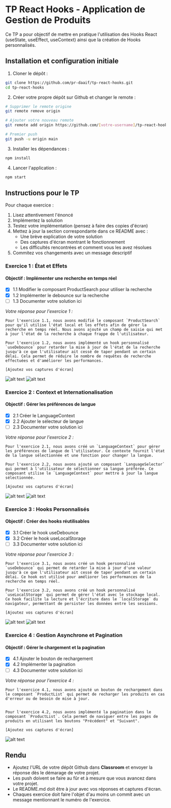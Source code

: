 # TP React Hooks - Application de Gestion de Produits

Ce TP a pour objectif de mettre en pratique l'utilisation des Hooks React (useState, useEffect, useContext) ainsi que la création de Hooks personnalisés.

## Installation et configuration initiale

1. Cloner le dépôt :
```bash
git clone https://github.com/pr-daaif/tp-react-hooks.git
cd tp-react-hooks
```

2. Créer votre propre dépôt sur Github et changer le remote :
```bash
# Supprimer le remote origine
git remote remove origin

# Ajouter votre nouveau remote
git remote add origin https://github.com/[votre-username]/tp-react-hooks.git

# Premier push
git push -u origin main
```

3. Installer les dépendances :
```bash
npm install
```

4. Lancer l'application :
```bash
npm start
```

## Instructions pour le TP

Pour chaque exercice :
1. Lisez attentivement l'énoncé
2. Implémentez la solution
3. Testez votre implémentation (pensez à faire des copies d'écran)
4. Mettez à jour la section correspondante dans ce README avec :
   - Une brève explication de votre solution
   - Des captures d'écran montrant le fonctionnement
   - Les difficultés rencontrées et comment vous les avez résolues
5. Commitez vos changements avec un message descriptif

### Exercice 1 : État et Effets 
#### Objectif : Implémenter une recherche en temps réel

- [x] 1.1 Modifier le composant ProductSearch pour utiliser la recherche
- [x] 1.2 Implémenter le debounce sur la recherche
- [ ] 1.3 Documenter votre solution ici

_Votre réponse pour l'exercice 1 :_
```
Pour l'exercice 1.1, nous avons modifié le composant `ProductSearch` pour qu'il utilise l'état local et les effets afin de gérer la recherche en temps réel. Nous avons ajouté un champ de saisie qui met à jour l'état de la recherche à chaque frappe de l'utilisateur.

Pour l'exercice 1.2, nous avons implémenté un hook personnalisé `useDebounce` pour retarder la mise à jour de l'état de la recherche jusqu'à ce que l'utilisateur ait cessé de taper pendant un certain délai. Cela permet de réduire le nombre de requêtes de recherche effectuées et d'améliorer les performances.

[Ajoutez vos captures d'écran]
```
![alt text](public/assets/image-5.png)
![alt text](public/assets/image-6.png)

### Exercice 2 : Context et Internationalisation
#### Objectif : Gérer les préférences de langue

- [x] 2.1 Créer le LanguageContext
- [x] 2.2 Ajouter le sélecteur de langue
- [ ] 2.3 Documenter votre solution ici

_Votre réponse pour l'exercice 2 :_
```
Pour l'exercice 2.1, nous avons créé un `LanguageContext` pour gérer les préférences de langue de l'utilisateur. Ce contexte fournit l'état de la langue sélectionnée et une fonction pour changer la langue.

Pour l'exercice 2.2, nous avons ajouté un composant `LanguageSelector` qui permet à l'utilisateur de sélectionner sa langue préférée. Ce composant utilise le `LanguageContext` pour mettre à jour la langue sélectionnée.

[Ajoutez vos captures d'écran]
```
![alt text](public/assets/image-3.png)
![alt text](public/assets/image-4.png)

### Exercice 3 : Hooks Personnalisés
#### Objectif : Créer des hooks réutilisables

- [x] 3.1 Créer le hook useDebounce
- [x] 3.2 Créer le hook useLocalStorage
- [ ] 3.3 Documenter votre solution ici

_Votre réponse pour l'exercice 3 :_
```
Pour l'exercice 3.1, nous avons créé un hook personnalisé `useDebounce` qui permet de retarder la mise à jour d'une valeur jusqu'à ce que l'utilisateur ait cessé de taper pendant un certain délai. Ce hook est utilisé pour améliorer les performances de la recherche en temps réel.

Pour l'exercice 3.2, nous avons créé un hook personnalisé `useLocalStorage` qui permet de gérer l'état avec le stockage local. Ce hook facilite la lecture et l'écriture dans le `localStorage` du navigateur, permettant de persister les données entre les sessions.

[Ajoutez vos captures d'écran]
```
![alt text](public/assets/image.png)
![alt text](public/assets/image-1.png)

### Exercice 4 : Gestion Asynchrone et Pagination
#### Objectif : Gérer le chargement et la pagination

- [x] 4.1 Ajouter le bouton de rechargement
- [x] 4.2 Implémenter la pagination
- [ ] 4.3 Documenter votre solution ici

_Votre réponse pour l'exercice 4 :_
```
Pour l'exercice 4.1, nous avons ajouté un bouton de rechargement dans le composant `ProductList` qui permet de recharger les produits en cas d'erreur ou de besoin de mise à jour.


Pour l'exercice 4.2, nous avons implémenté la pagination dans le composant `ProductList`. Cela permet de naviguer entre les pages de produits en utilisant les boutons "Précédent" et "Suivant".

[Ajoutez vos captures d'écran]
```
![alt text](public/assets/image-7.png)



## Rendu

- Ajoutez l'URL de votre dépôt Github dans  **Classroom** et envoyer la réponse dès le démarage de votre projet.
- Les push doivent se faire au fûr et à mesure que vous avancez dans votre projet.
- Le README.md doit être à jour avec vos réponses et captures d'écran. 
- Chaques exercice doit faire l'objet d'au moins un commit avec un message mentionnant le numéro de l'exercice.
